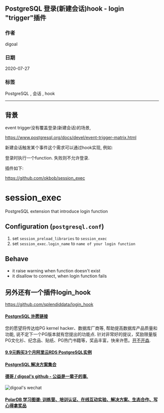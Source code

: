 ## PostgreSQL 登录(新建会话)hook - login "trigger"插件  
          
### 作者          
digoal          
          
### 日期          
2020-07-27          
          
### 标签          
PostgreSQL , 会话 , hook   
          
----          
          
## 背景          
event trigger没有覆盖登录(新建会话)的场景,   
  
https://www.postgresql.org/docs/devel/event-trigger-matrix.html  
  
新建会话触发某个事件这个需求可以通过hook实现, 例如:  
  
登录时执行一个function. 失败则不允许登录.  
  
插件如下:  
  
https://github.com/okbob/session_exec  
    
# session_exec  
PostgreSQL extension that introduce login function  
  
## Configuration (`postgresql.conf`)  
  
1. set `session_preload_libraries` to `session_exec`  
2. set `session_exec.login_name` to `name of your login function`  
  
## Behave  
  
* it raise warning when function doesn't exist  
* it disallow to connect, when login function fails  
    
  
  
  
## 另外还有一个插件login_hook
https://github.com/splendiddata/login_hook   
  
  
  
  
  
  
  
  
  
  
  
  
  
  
  
  
  
  
  
  
  
  
  
  
  
  
  
  
  
  
  
  
  
  
  
  
  
  
  
  
  
  
  
  
  
  
  
  
  
  
#### [PostgreSQL 许愿链接](https://github.com/digoal/blog/issues/76 "269ac3d1c492e938c0191101c7238216")
您的愿望将传达给PG kernel hacker、数据库厂商等, 帮助提高数据库产品质量和功能, 说不定下一个PG版本就有您提出的功能点. 针对非常好的提议，奖励限量版PG文化衫、纪念品、贴纸、PG热门书籍等，奖品丰富，快来许愿。[开不开森](https://github.com/digoal/blog/issues/76 "269ac3d1c492e938c0191101c7238216").  
  
  
#### [9.9元购买3个月阿里云RDS PostgreSQL实例](https://www.aliyun.com/database/postgresqlactivity "57258f76c37864c6e6d23383d05714ea")
  
  
#### [PostgreSQL 解决方案集合](https://yq.aliyun.com/topic/118 "40cff096e9ed7122c512b35d8561d9c8")
  
  
#### [德哥 / digoal's github - 公益是一辈子的事.](https://github.com/digoal/blog/blob/master/README.md "22709685feb7cab07d30f30387f0a9ae")
  
  
![digoal's wechat](../pic/digoal_weixin.jpg "f7ad92eeba24523fd47a6e1a0e691b59")
  
  
#### [PolarDB 学习图谱: 训练营、培训认证、在线互动实验、解决方案、生态合作、写心得拿奖品](https://www.aliyun.com/database/openpolardb/activity "8642f60e04ed0c814bf9cb9677976bd4")
  
